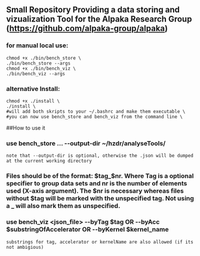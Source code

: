 ## Small Repository Providing a data storing and vizualization Tool for the Alpaka Research Group (https://github.com/alpaka-group/alpaka)
### for manual local use:
	chmod +x ./bin/bench_store \
	./bin/bench_store --args
	chmod +x ./bin/bench_viz \
	./bin/bench_viz --args
### alternative Install:
	chmod +x ./install \
	./install \
	#will add both skripts to your ~/.bashrc and make them executable \
	#you can now use bench_store and bench_viz from the command line \
##How to use it
### use bench_store <dir1> ... <dirN> --output-dir ~/hzdr/analyseTools/
	note that --output-dir is optional, otherwise the .json will be dumped at the current working directory
### Files should be of the format: $tag_$nr. Where Tag is a optional specifier to group data sets and nr is the number of elements used (X-axis argument). The $nr is necessary whereas files without $tag will be marked with the unspecified tag. Not using a _ will also mark them as unspecified. 
### use bench_viz <json_file> --byTag $tag OR --byAcc $substringOfAccelerator OR --byKernel $kernel_name
	substrings for tag, accelerator or kernelName are also allowed (if its not ambigious)
	 
